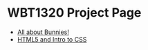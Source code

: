 # WBT1320 Project Page

<ul>
    <li><a href="intro_to_html/imagines/index.html" target="_blank">All about Bunnies!</a></li>
    <li><a href="html5_intro_css\css\images/index.html" target="_blank">HTML5 and Intro to CSS </a></li>
</ul>